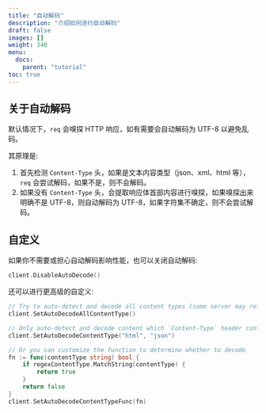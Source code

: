 ```yaml
---
title: "自动解码"
description: "介绍如何进行自动解码"
draft: false
images: []
weight: 340
menu:
  docs:
    parent: "tutorial"
toc: true
---
```


## 关于自动解码

默认情况下，`req` 会嗅探 HTTP 响应，如有需要会自动解码为 UTF-8 以避免乱码。

其原理是:
1. 首先检测 `Content-Type` 头，如果是文本内容类型（json、xml、html 等），`req` 会尝试解码，如果不是，则不会解码。
2. 如果没有 `Content-Type` 头，会提取响应体首部内容进行嗅探，如果嗅探出来明确不是 UTF-8，则自动解码为 UTF-8，如果字符集不确定，则不会尝试解码。

## 自定义

如果你不需要或担心自动解码影响性能，也可以关闭自动解码:

```go
client.DisableAutoDecode()
```

还可以进行更高级的自定义:

```go
// Try to auto-detect and decode all content types (some server may return incorrect Content-Type header)
client.SetAutoDecodeAllContentType()

// Only auto-detect and decode content which `Content-Type` header contains "html" or "json"
client.SetAutoDecodeContentType("html", "json")

// Or you can customize the function to determine whether to decode
fn := func(contentType string) bool {
    if regexContentType.MatchString(contentType) {
        return true
    }
    return false
}
client.SetAutoDecodeContentTypeFunc(fn)
```


